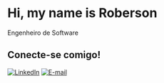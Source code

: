 # Hi, my name is Roberson
Engenheiro de Software


## Conecte-se comigo!
[![LinkedIn](https://img.shields.io/badge/LinkedIn-0077B5?style=for-the-badge&logo=linkedin&logoColor=white)]()
[![E-mail](https://img.shields.io/badge/-Email-000?style=for-the-badge&logo=microsoft-outlook&logoColor=007BFF)](mailto:)